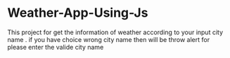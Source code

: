 # Weather-App-Using-Js
This project for get the information of weather according to your input city name . if you have choice wrong city name then will be throw alert for please enter the valide city name
